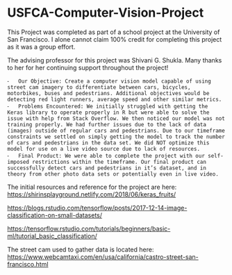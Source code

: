 # USFCA-Computer-Vision-Project

This Project was completed as part of a school project at the University of San Francisco. I alone cannot claim 100% credit for completing this project as it was a group effort.

The advising professor for this project was Shivani G. Shukla. Many thanks to her for her continuing support throughout the project!

	⁃	Our Objective: Create a computer vision model capable of using street cam imagery to differentiate between cars, bicycles, motorbikes, buses and pedestrians. Additional objectives would be detecting red light runners, average speed and other similar metrics.
	⁃	Problems Encountered: We initially struggled with getting the Keras library to operate properly in R but were able to solve the issue with help from Stack Overflow. We then noticed our model was not training properly. We had further issues due to the lack of data (images) outside of regular cars and pedestrians. Due to our timeframe constraints we settled on simply getting the model to track the number of cars and pedestrians in the data set. We did NOT optimize this model for use on a live video source due to lack of resources.
	⁃	Final Product: We were able to complete the project with our self-imposed restrictions within the timeframe. Our final product can successfully detect cars and pedestrians in it’s dataset, and in theory from other photo data sets or potentially even in live video.


The initial resources and reference for the project are here:
https://shirinsplayground.netlify.com/2018/06/keras_fruits/

https://blogs.rstudio.com/tensorflow/posts/2017-12-14-image-classification-on-small-datasets/

https://tensorflow.rstudio.com/tutorials/beginners/basic-ml/tutorial_basic_classification/

The street cam used to gather data is located here:
https://www.webcamtaxi.com/en/usa/california/castro-street-san-francisco.html